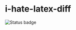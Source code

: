 # i-hate-latex-diff

![Status badge](https://github.com/Teemperor/i-hate-latex-diff/actions/workflows/python-app.yml/badge.svg)


